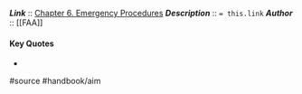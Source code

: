 ***Link***      :: [Chapter 6. Emergency Procedures](https://www.faa.gov/air_traffic/publications/atpubs/aim_html/chap_6.html)
***Description***      :: `= this.link`
***Author*** :: [[FAA]]

#### Key Quotes
* 

#source #handbook/aim 